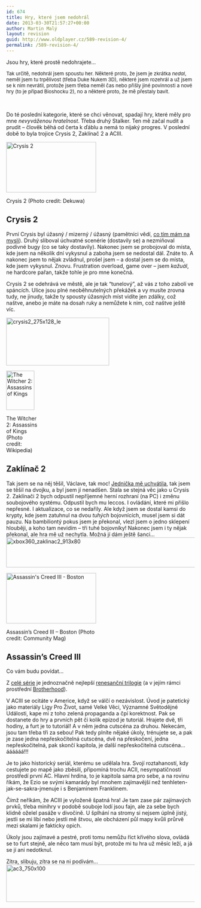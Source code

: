 ```yaml
---
id: 674
title: Hry, které jsem nedohrál
date: 2013-03-30T21:57:27+00:00
author: Martin Malý
layout: revision
guid: http://www.oldplayer.cz/589-revision-4/
permalink: /589-revision-4/
---
```

Jsou hry, které prostě nedohrajete&#8230;

<!--more-->

<span style="font-size: 13px;">Tak určitě, nedohrál jsem spoustu her. Některé proto, že jsem je zkrátka <em>nedal</em>, neměl jsem tu trpělivost (třeba Duke Nukem 3D), některé jsem rozehrál a už jsem se k nim nevrátil, protože jsem třeba neměl čas nebo přišly jiné povinnosti a nové hry (to je případ Bioshocku 2), no a některé proto, že mě přestaly bavit.</span>

&nbsp;

Do té poslední kategorie, které se chci věnovat, spadají hry, které měly pro mne _nevyváženou hratelnost_. Třeba druhý Stalker. Ten mě začal nudit a prudit &#8211; člověk běhá od čerta k ďáblu a nemá to nijaký progres. V poslední době to byla trojice Crysis 2, Zaklínač 2 a ACIII.

<div style="width: 250px" class="wp-caption alignright">
  <a href="http://www.flickr.com/photos/63227032@N00/5536384371"><img class="zemanta-img-inserted zemanta-img-configured" title="Crysis 2" alt="Crysis 2" src="http://farm6.static.flickr.com/5017/5536384371_39eed4bba0_m.jpg" width="240" height="135" /></a>
  
  <p class="wp-caption-text">
    Crysis 2 (Photo credit: Dekuwa)
  </p>
</div>

## Crysis 2

První Crysis byl úžasný / mizerný / úžasný (pamětníci vědí, [co tím mám na mysli](http://www.oldplayer.cz/crysis/)). Druhý sliboval úchvatné scenérie (dostavily se) a nezmiňoval podivné bugy (co se taky dostavily). Nakonec jsem se probojoval do místa, kde jsem na několik dní vykysnul a zaboha jsem se nedostal dál. Znáte to. A nakonec jsem to nějak zvládnul, prošel jsem &#8211; a dostal jsem se do místa, kde jsem vykysnul. Znovu. Frustration overload, game over &#8211; jsem _kažuál_, ne hardcore pařan, takže tohle je pro mne konečná.

Crysis 2 se odehrává ve městě, ale je tak &#8220;tunelový&#8221;, až vás z toho zabolí ve spáncích. Ulice jsou plné neoběhnutelných překážek a vy musíte zrovna tudy, ne jinudy, takže ty spousty úžasných míst vidíte jen zdálky, což naštve, anebo je máte na dosah ruky a nemůžete k nim, což naštve ještě víc.

<a href="http://www.xzone.cz/hledat.php3?search=crysis+2&x=0&y=0&a_aid=gamer&a_bid=0dc09dcb" target="_top"><img title="crysis2_275x128_le" alt="crysis2_275x128_le" src="http://p.xzone.cz/images/upoutavky/crysis2_275x128_le.jpg" width="275" height="128" /></a><img style="border: 0;" alt="" src="http://www.xzone.cz/affiliate/scripts/imp.php?a_aid=gamer&a_bid=0dc09dcb" width="1" height="1" />

<div style="width: 85px" class="wp-caption alignright">
  <a href="http://en.wikipedia.org/wiki/File:Witcher_2_cover.jpg"><img class="zemanta-img-inserted zemanta-img-configured " title="The Witcher 2: Assassins of Kings" alt="The Witcher 2: Assassins of Kings" src="http://upload.wikimedia.org/wikipedia/en/thumb/4/40/Witcher_2_cover.jpg/75px-Witcher_2_cover.jpg" width="75" height="105" /></a>
  
  <p class="wp-caption-text">
    The Witcher 2: Assassins of Kings (Photo credit: Wikipedia)
  </p>
</div>

## Zaklínač 2

Tak jsem se na něj těšil, Václave, tak moc! [Jednička mě uchvátila](http://www.oldplayer.cz/the-witcher-zaklinac-vol-1/), tak jsem se těšil na dvojku, a byl jsem jí nenadšen. Stala se stejná věc jako u Crysis 2. Zaklínači 2 bych odpustil nepříjemné herní rozhraní (na PC) i změnu soubojového systému. Odpustil bych mu leccos. I ovládání, které mi přišlo nepřesné. I aktualizace, co se nedařily. Ale když jsem se dostal kamsi do krypty, kde jsem zatuhnul na dvou _tuhých_ bojovnících, musel jsem si dát pauzu. Na bambiliontý pokus jsem je překonal, vlezl jsem o jedno sklepení hlouběji, a koho tam nevidím &#8211; tři tuhé bojovníky! Nakonec jsem i ty nějak překonal, ale hra mě už nechytla. Možná jí dám ještě šanci&#8230;  
<a href="http://www.xzone.cz/nahledxbox360.php3?idg=686&a_aid=gamer&a_bid=982edfff" target="_top"><img src="http://www.xzone.cz/images/upoutavky/xbox360_zaklinac2_913x80.jpg" alt="xbox360_zaklinac2_913x80" title="xbox360_zaklinac2_913x80" width="913" height="80" /></a><img style="border:0" src="http://www.xzone.cz/affiliate/scripts/imp.php?a_aid=gamer&a_bid=982edfff" width="1" height="1" alt="" />

<div style="width: 250px" class="wp-caption alignright">
  <a href="http://www.flickr.com/photos/66526174@N03/8167243920"><img class="zemanta-img-inserted zemanta-img-configured" title="Assassin's Creed III - Boston" alt="Assassin's Creed III - Boston" src="http://farm9.static.flickr.com/8346/8167243920_c2f86963dc_m.jpg" width="240" height="135" /></a>
  
  <p class="wp-caption-text">
    Assassin&#8217;s Creed III &#8211; Boston (Photo credit: Community Mag)
  </p>
</div>

## Assassin&#8217;s Creed III

Co vám budu povídat&#8230;

Z [celé série](http://www.oldplayer.cz/tag/assassins-creed/) je jednoznačně nejlepší [renesanční trilogie](http://xzone.cz/nahledgame.php3?idg=2937&a_aid=gamer) (a v jejím rámci prostřední [Brotherhood](http://www.oldplayer.cz/assassins-creed-brotherhood/)).

V ACIII se ocitáte v Americe, když se válčí o nezávislost. Úvod je patetický jako materiály Ligy Pro Život, samé Velké Věci, Významné Světodějné Události, kape mi z toho zelená propaganda a čpí korektnost. Pak se dostanete do hry a prvních pět či kolik epizod je tutoriál. Hrajete dvě, tři hodiny, a furt je to tutoriál! A v něm jedna cutscéna za druhou. Nekecám, jsou tam třeba tři za sebou! Pak tedy plníte nějaké úkoly, trénujete se, a pak je zase jedna nepřeskočitelná cutscéna, dvě na přeskočení, jedna nepřeskočitelná, pak skončí kapitola, je další nepřeskočitelná cutscéna&#8230; áááááá!!!

Je to jako historický seriál, kterému se udělala hra. Svojí roztahaností, kdy cestujete po mapě jako zběsilí, připomíná trochu ACII, nesympatičností prostředí první AC. Hlavní hrdina, to je kapitola sama pro sebe, a na rovinu říkám, že Ezio se svými kamarády byl mnohem zajímavější než tenhleten-jak-se-sakra-jmenuje i s Benjaminem Franklinem.

Čímž neříkám, že ACIII je vyloženě špatná hra! Je tam zase pár zajímavých prvků, třeba minihry v podobě souboje lodí jsou fajn, ale za sebe bych klidně oželel pasáže v divočině. U šplhání na stromy si nejsem úplně jistý, jestli se mi líbí nebo jestli mě štvou, ale obcházení půl mapy kvůli průrvě mezi skalami je fakticky opich.

Úkoly jsou zajímavé a pestré, proti tomu nemůžu říct křivého slova, ovládá se to furt stejně, ale něco tam musí být, protože mi tu hra už měsíc leží, a já se jí ani nedotknul.

Zítra, slibuju, zítra se na ni podívám&#8230;  
<a href="http://www.xzone.cz/hledat.php3?search=Assassins+Creed+3&#038;x=0&#038;y=0&a_aid=gamer&a_bid=1b7554b0" target="_top"><img src="http://www.xzone.cz/images/upoutavky/ac3_750x100.jpg" alt="ac3_750x100" title="ac3_750x100" width="750" height="100" /></a><img style="border:0" src="http://www.xzone.cz/affiliate/scripts/imp.php?a_aid=gamer&a_bid=1b7554b0" width="1" height="1" alt="" />

<div id="google_plus_one">
  <g:plusone></g:plusone>
</div>

<div id="fb_send_like">
</div>